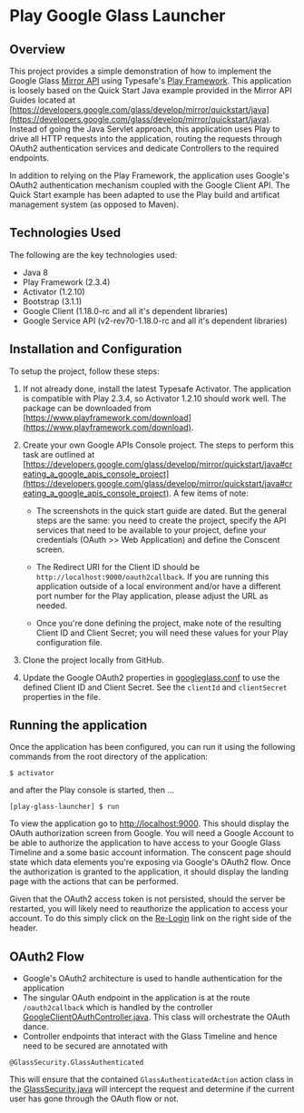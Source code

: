 # Play Google Glass Launcher

## Overview

This project provides a simple demonstration of how to implement the Google Glass [Mirror API](https://developers.google.com/glass/develop/mirror/index) using Typesafe's [Play Framework](https://www.playframework.com). This application is loosely based on the Quick Start Java example provided in the Mirror API Guides located at [https://developers.google.com/glass/develop/mirror/quickstart/java](https://developers.google.com/glass/develop/mirror/quickstart/java). Instead of going the Java Servlet approach, this application uses Play to drive all HTTP requests into the application, routing the requests through OAuth2 authentication services and dedicate Controllers to the required endpoints.

In addition to relying on the Play Framework, the application uses Google's OAuth2 authentication mechanism coupled with the Google Client API. The Quick Start example has been adapted to use the Play build and artificat management system (as opposed to Maven).


## Technologies Used

The following are the key technologies used:

- Java 8
- Play Framework (2.3.4)
- Activator (1.2.10)
- Bootstrap (3.1.1)
- Google Client (1.18.0-rc and all it's dependent libraries)
- Google Service API (v2-rev70-1.18.0-rc and all it's dependent libraries)


## Installation and Configuration

To setup the project, follow these steps:

1. If not already done, install the latest Typesafe Activator. The application is compatible with Play 2.3.4, so Activator 1.2.10 should work well. The package can be downloaded from [https://www.playframework.com/download](https://www.playframework.com/download). 

2. Create your own Google APIs Console project. The steps to perform this task are outlined at [https://developers.google.com/glass/develop/mirror/quickstart/java#creating_a_google_apis_console_project](https://developers.google.com/glass/develop/mirror/quickstart/java#creating_a_google_apis_console_project). A few items of note:

	- The screenshots in the quick start guide are dated. But the general steps are the same: you need to create the project, specify the API services that need to be available to your project, define your credentials (OAuth >> Web Application) and define the Conscent screen.

	- The Redirect  URI for the Client ID should be `http://localhost:9000/oauth2callback`. If you are running this application outside of a local environment and/or have a different port number for the Play application, please adjust the URL as needed.

	- Once you're done defining the project, make note of the resulting Client ID and Client Secret; you will need these values for your Play configuration file.

3. Clone the project locally from GitHub. 

4. Update the Google OAuth2 properties in [googleglass.conf](conf/googleglass.conf) to use the defined Client ID and Client Secret. See the `clientId` and `clientSecret` properties in the file.


## Running the application

Once the application has been configured, you can run it using the following commands from the root directory of the application:
```
$ activator
```

and after the Play console is started, then ...

```
[play-glass-launcher] $ run
```

To view the application go to [http://localhost:9000](http://localhost:9000). This should display the OAuth authorization screen from Google.  You will need a Google Account to be able to authorize the application to have access to your Google Glass Timeline and a some basic account information. The conscent page should state which data elements you're exposing via Google's OAuth2 flow. Once the authorization is granted to the application, it should display the landing page with the actions that can be performed.

Given that the OAuth2 access token is not persisted, should the server be restarted, you will likely need to reauthorize the application to access your account. To do this simply click on the [Re-Login](http://localhost:9000/relogin) link on the right side of the header.


## OAuth2 Flow

- Google's OAuth2 architecture is used to handle authentication for the application
- The singular OAuth endpoint in the application is at the route `/oauth2callback` which is handled by the controller [GoogleClientOAuthController.java](app/controllers/GoogleClientOAuthController.java). This class will orchestrate the OAuth dance.
- Controller endpoints that interact with the Glass Timeline and hence need to be secured are annotated with 
```
@GlassSecurity.GlassAuthenticated
```
This will ensure that the contained `GlassAuthenticatedAction` action class in the [GlassSecurity.java](app/controllers/GlassSecurity.java) will intercept the request and determine if the current user has gone through the OAuth flow or not.
